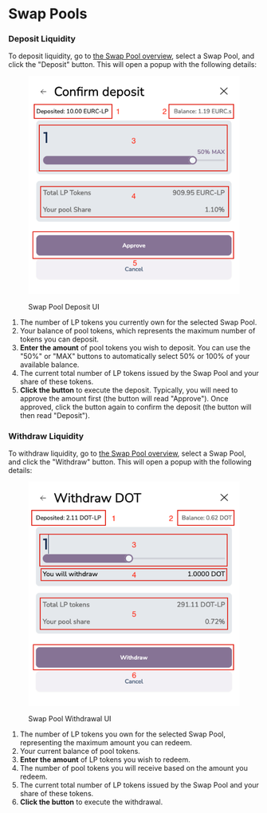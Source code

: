 # Swap Pools

### Deposit Liquidity

To deposit liquidity, go to [the Swap Pool overview](https://portal.pendulumchain.org/pendulum/nabla/swap-pools), select a Swap Pool, and click the "Deposit" button. This will open a popup with the following details:

<figure><img src="../../../.gitbook/assets/Screenshot 2024-10-21 at 04.02.12.png" alt=""><figcaption><p>Swap Pool Deposit UI</p></figcaption></figure>

1. The number of LP tokens you currently own for the selected Swap Pool.
2. Your balance of pool tokens, which represents the maximum number of tokens you can deposit.
3. **Enter the amount** of pool tokens you wish to deposit. You can use the "50%" or "MAX" buttons to automatically select 50% or 100% of your available balance.
4. The current total number of LP tokens issued by the Swap Pool and your share of these tokens.
5. **Click the button** to execute the deposit. Typically, you will need to approve the amount first (the button will read "Approve"). Once approved, click the button again to confirm the deposit (the button will then read "Deposit").

### Withdraw Liquidity

To withdraw liquidity, go to [the Swap Pool overview](https://portal.pendulumchain.org/pendulum/nabla/swap-pools), select a Swap Pool, and click the "Withdraw" button. This will open a popup with the following details:

<figure><img src="../../../.gitbook/assets/Screenshot 2024-10-21 at 04.12.31.png" alt=""><figcaption><p>Swap Pool Withdrawal UI</p></figcaption></figure>

1. The number of LP tokens you own for the selected Swap Pool, representing the maximum amount you can redeem.
2. Your current balance of pool tokens.
3. **Enter the amount** of LP tokens you wish to redeem.
4. The number of pool tokens you will receive based on the amount you redeem.
5. The current total number of LP tokens issued by the Swap Pool and your share of these tokens.
6. **Click the button** to execute the withdrawal.

